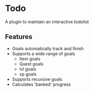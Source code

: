 # Todo
A plugin to maintain an interactive todolist

## Features
- Goals automatically track and finish
- Supports a wide range of goals
  - Item goals
  - Quest goals
  - lvl goals
  - xp goals
- Supports recursive goals
- Calculates 'banked' progress
